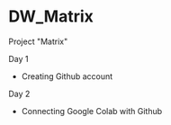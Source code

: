 # DW_Matrix
Project "Matrix"

Day 1
- Creating Github account

Day 2
- Connecting Google Colab with Github
